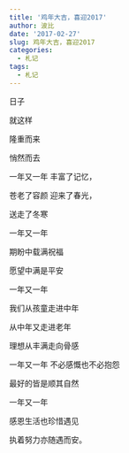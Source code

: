 ```yaml
---
title: '鸡年大吉，喜迎2017'
author: 波比
date: '2017-02-27'
slug: 鸡年大吉，喜迎2017
categories:
  - 札记
tags:
  - 札记
---
```


日子 

就这样

隆重而来

悄然而去

一年又一年 丰富了记忆，

苍老了容颜 迎来了春光，

送走了冬寒

一年又一年

期盼中载满祝福

愿望中满是平安

一年又一年

我们从孩童走进中年

从中年又走进老年

理想从丰满走向骨感

一年又一年 不必感慨也不必抱怨

最好的皆是顺其自然

一年又一年

感恩生活也珍惜遇见

执着努力亦随遇而安。